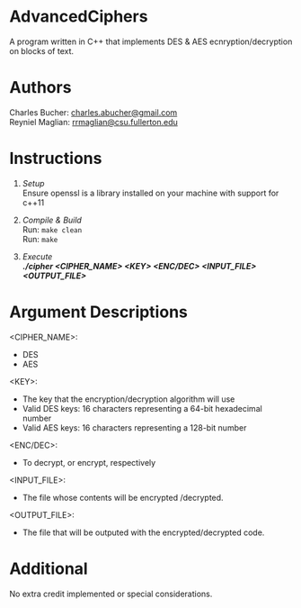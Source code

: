 # AdvancedCiphers
A program written in C++ that implements DES & AES ecnryption/decryption on blocks of text.

# Authors
Charles Bucher: charles.abucher@gmail.com <br>
Reyniel Maglian: rrmaglian@csu.fullerton.edu

# Instructions

1. *Setup<br>*
Ensure openssl is a library installed on your machine with support for c++11

2. *Compile & Build*<br>
Run: `make clean`<br>
Run: `make`

3. *Execute*<br>
***./cipher <CIPHER_NAME> \<KEY> <ENC/DEC> <INPUT_FILE> <OUTPUT_FILE>***

# Argument Descriptions

<CIPHER_NAME>:
- DES
- AES

\<KEY>:
- The key that the encryption/decryption algorithm will use
- Valid DES keys: 16 characters representing a 64-bit hexadecimal number
- Valid AES keys: 16 characters representing a 128-bit number

<ENC/DEC>:
- To decrypt, or encrypt, respectively

<INPUT_FILE>:
- The file whose contents will be encrypted /decrypted.

<OUTPUT_FILE>:
- The file that will be outputed with the encrypted/decrypted code.

# Additional

No extra credit implemented or special considerations.
